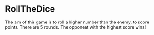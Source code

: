 # RollTheDice

The aim of this game is to roll a higher number than the enemy, to score points. There are 5 rounds. The opponent with the highest score wins!
